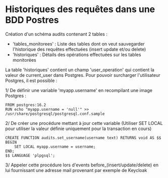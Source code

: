# Historiques des requêtes dans une BDD Postres

Création d'un schéma audits contenant 2 tables :
- 'tables_monitorees' : Liste des tables dont on veut sauvegarder l'historique des requêtes effectuées (insert update et/ou delete)
- 'historiques' : Détails des opérations effectuées sur les tables monitorées

La table 'historiques' contient un champ 'user_operation' qui contient la valeur de current_user dans Postgres.
Pour pouvoir surcharger l'utilisateur Postgres, il est possible :

1/ De définir une variable 'myapp.username' en recompilant une image Postgres :
```
FROM postgres:16.2
RUN echo "myapp.username = 'null'" >> /usr/share/postgresql/postgresql.conf.sample
```
2/ De créer une procédure mettant à jour cette variable (Utiliser SET LOCAL pour utiliser la valeur définie uniquement pour la transaction en cours)
```
CREATE FUNCTION audits.set_username(username text) RETURNS void AS $$
BEGIN
	SET LOCAL myapp.username = username;
END;
$$ LANGUAGE 'plpgsql';
```
3/ Appeler cette procédure lors d'events before_(insert/update/delete) en lui fournissant une adresse mail provenant par exemple de Keycloak 
